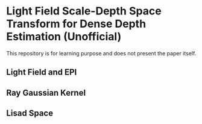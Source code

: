 
# Light Field Scale-Depth Space Transform for Dense Depth Estimation (Unofficial)

This repository is for learning purpose and does not present the paper itself.

## Light Field and EPI

## Ray Gaussian Kernel

## Lisad Space